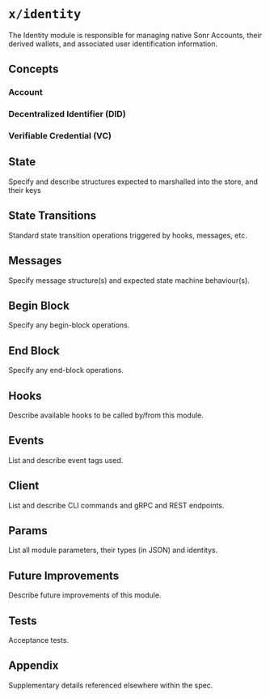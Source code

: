 # `x/identity`

The Identity module is responsible for managing native Sonr Accounts, their derived wallets, and associated user identification information.

## Concepts

### Account

### Decentralized Identifier (DID)

### Verifiable Credential (VC)

## State

Specify and describe structures expected to marshalled into the store, and their keys

## State Transitions

Standard state transition operations triggered by hooks, messages, etc.

## Messages

Specify message structure(s) and expected state machine behaviour(s).

## Begin Block

Specify any begin-block operations.

## End Block

Specify any end-block operations.

## Hooks

Describe available hooks to be called by/from this module.

## Events

List and describe event tags used.

## Client

List and describe CLI commands and gRPC and REST endpoints.

## Params

List all module parameters, their types (in JSON) and identitys.

## Future Improvements

Describe future improvements of this module.

## Tests

Acceptance tests.

## Appendix

Supplementary details referenced elsewhere within the spec.

